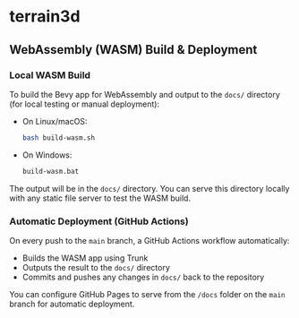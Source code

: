# terrain3d

## WebAssembly (WASM) Build & Deployment

### Local WASM Build

To build the Bevy app for WebAssembly and output to the `docs/` directory (for local testing or manual deployment):

- On Linux/macOS:
  ```sh
  bash build-wasm.sh
  ```
- On Windows:
  ```bat
  build-wasm.bat
  ```

The output will be in the `docs/` directory. You can serve this directory locally with any static file server to test the WASM build.

### Automatic Deployment (GitHub Actions)

On every push to the `main` branch, a GitHub Actions workflow automatically:
- Builds the WASM app using Trunk
- Outputs the result to the `docs/` directory
- Commits and pushes any changes in `docs/` back to the repository

You can configure GitHub Pages to serve from the `/docs` folder on the `main` branch for automatic deployment.